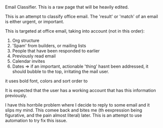 Email Classifier.
This is a raw page that will be heavily edited.

This is an attempt to classify office email. The 'result' or 'match' of an email is either urgent, or important.

This is targeted at office email, taking into account (not in this order):
1) Org structure
2) 'Spam' from builders, or mailing lists
3) People that have been responded to earlier
4) Previously read email
5) Calendar invites
6) Dates => if an important, actionable 'thing' hasnt been addressed, it should bubble to the top, irritating the mail user.

it uses bold font, colors and sort order to

It is expected that the user has a working account that has this information previously.

I have this horrbile problem where I decide to reply to some email and it slips my mind. This comee back and bites me (th eexpression being figurative, and the pain almost literal) later. This is an attempt to use automation to try fix this issue.
